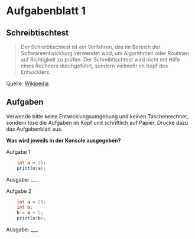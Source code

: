 # Aufgabenblatt 1

## Schreibtischtest

> Der Schreibtischtest ist ein Verfahren, das im Bereich der Softwareentwicklung verwendet wird, um Algorithmen oder Routinen auf Richtigkeit zu prüfen. Der Schreibtischtest wird nicht mit Hilfe eines Rechners durchgeführt, sondern vielmehr im Kopf des Entwicklers.

Quelle: [Wikipedia](https://de.wikipedia.org/wiki/Schreibtischtest)

## Aufgaben

Verwende bitte keine Entwicklungsumgebung und keinen Taschenrechner, sondern löse die Aufgaben im Kopf und schriftlich auf Papier. Drucke dazu das Aufgabenblatt aus.

**Was wird jeweils in der Konsole ausgegeben?**

Aufgabe 1

```java 
    int a = 25;
    println(a);
```

Ausgabe: ___

Aufgabe 2

```java 
    int a = 25;
    int b;
    b = a + 5;
    println(b);
```

Ausgabe: ___